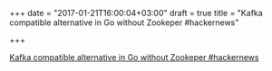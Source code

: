 +++
date = "2017-01-21T16:00:04+03:00"
draft = true
title = "Kafka compatible alternative in Go without Zookeper  #hackernews"

+++

<p><a href="https://t.co/hgwT182WG7">Kafka compatible alternative in Go without Zookeper  #hackernews</a></p>
